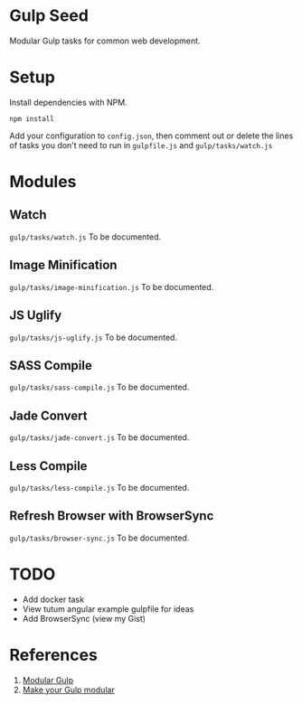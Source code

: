 # Gulp Seed

Modular Gulp tasks for common web development.

# Setup

Install dependencies with NPM.

    npm install

Add your configuration to `config.json`, then comment out or delete the lines of tasks you don't need to run in `gulpfile.js` and `gulp/tasks/watch.js`

# Modules

## Watch
`gulp/tasks/watch.js` To be documented.
## Image Minification
`gulp/tasks/image-minification.js` To be documented.
## JS Uglify
`gulp/tasks/js-uglify.js` To be documented.
## SASS Compile
`gulp/tasks/sass-compile.js` To be documented.
## Jade Convert
`gulp/tasks/jade-convert.js` To be documented.
## Less Compile
`gulp/tasks/less-compile.js` To be documented.
## Refresh Browser with BrowserSync
`gulp/tasks/browser-sync.js` To be documented.


# TODO

- Add docker task
- View tutum angular example gulpfile for ideas
- Add BrowserSync (view my Gist)

# References

1. [Modular Gulp](https://www.packtpub.com/books/content/modular-gulp-tasks)
2. [Make your Gulp modular](http://makina-corpus.com/blog/metier/2015/make-your-gulp-modular)
